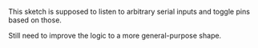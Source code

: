 This sketch is supposed to listen to arbitrary serial inputs and toggle pins based on those.

Still need to improve the logic to a more general-purpose shape.
